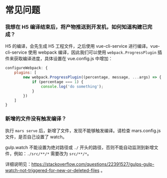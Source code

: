 # 常见问题

### 我想在 H5 编译结束后，将产物推送到开发机，如何知道构建已完成？

H5 的编译，会先生成 H5 工程文件，之后使用 vue-cli-service 进行编译。vue-cli-service 使用 webpack 编译，因此我们可以使用 `webpack.ProgressPlugin` 插件来获取编译进度，具体设置在 vue.config.js 中增加：

```js
configureWebpack: {
    plugins: [
        new webpack.ProgressPlugin((percentage, message, ...args) => {
            if (percentage === 1) {
                console.log('do something');
            }
        })
    ]
}
```

### 新增的文件没有触发编译？

执行 `mars serve` 后，新增了文件，发现不能够触发编译。请检查 mars.config.js 文件，是否自己设置了 watch。

gulp.watch 不能设置为绝对路径或 `./` 开头的路径，否则不能自动监测到新增文件，例如：`./src/**/*` 需要改为 `src/**/*`。

详细说明见：https://stackoverflow.com/questions/22391527/gulps-gulp-watch-not-triggered-for-new-or-deleted-files 。